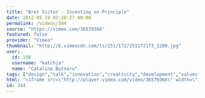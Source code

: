 ```yaml
---
title: "Bret Victor - Inventing on Principle"
date: 2012-05-19 02:20:27 00:00
permalink: /videos/344
source: "https://vimeo.com/36579366"
featured: false
provider: "Vimeo"
thumbnail: "http://b.vimeocdn.com/ts/251/172/251172173_1280.jpg"
user:
  id: 198
  username: "katchja"
  name: "Catalina Butnaru"
tags: ["design","talk","innovation","creativity","development","values"]
html: "<iframe src=\"http://player.vimeo.com/video/36579366\" width=\"1280\" height=\"720\" frameborder=\"0\" webkitallowfullscreen mozallowfullscreen allowfullscreen></iframe>"
id: 344
---
```


